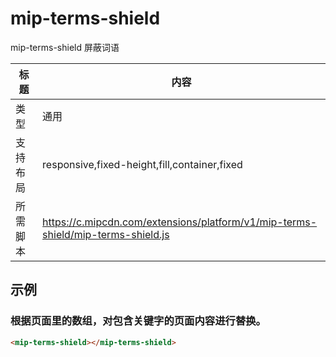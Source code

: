 # mip-terms-shield

mip-terms-shield 屏蔽词语

标题|内容
----|----
类型|通用
支持布局|responsive,fixed-height,fill,container,fixed
所需脚本|https://c.mipcdn.com/extensions/platform/v1/mip-terms-shield/mip-terms-shield.js
## 示例

### 根据页面里的数组，对包含关键字的页面内容进行替换。
```html
<mip-terms-shield></mip-terms-shield>
```


